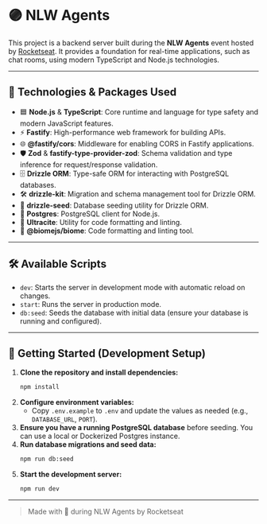# 🟣 NLW Agents

This project is a backend server built during the **NLW Agents** event hosted by [Rocketseat](https://rocketseat.com.br/). It provides a foundation for real-time applications, such as chat rooms, using modern TypeScript and Node.js technologies.

---

## 🚀 Technologies & Packages Used

- 🟦 **Node.js** & **TypeScript**: Core runtime and language for type safety and modern JavaScript features.
- ⚡ **Fastify**: High-performance web framework for building APIs.
- 🌐 **@fastify/cors**: Middleware for enabling CORS in Fastify applications.
- 🛡️ **Zod** & **fastify-type-provider-zod**: Schema validation and type inference for request/response validation.
- 🗄️ **Drizzle ORM**: Type-safe ORM for interacting with PostgreSQL databases.
- 🛠️ **drizzle-kit**: Migration and schema management tool for Drizzle ORM.
- 🌱 **drizzle-seed**: Database seeding utility for Drizzle ORM.
- 🐘 **Postgres**: PostgreSQL client for Node.js.
- 🎨 **Ultracite**: Utility for code formatting and linting.
- 🧹 **@biomejs/biome**: Code formatting and linting tool.

---

## 🛠️ Available Scripts

- `dev`: Starts the server in development mode with automatic reload on changes.
- `start`: Runs the server in production mode.
- `db:seed`: Seeds the database with initial data (ensure your database is running and configured).

---

## 📝 Getting Started (Development Setup)

1. **Clone the repository and install dependencies:**
   ```sh
   npm install
   ```
2. **Configure environment variables:**
   - Copy `.env.example` to `.env` and update the values as needed (e.g., `DATABASE_URL`, `PORT`).
3. **Ensure you have a running PostgreSQL database** before seeding. You can use a local or Dockerized Postgres instance.
4. **Run database migrations and seed data:**
   ```sh
   npm run db:seed
   ```
5. **Start the development server:**
   ```sh
   npm run dev
   ```

---

> Made with 💜 during NLW Agents by Rocketseat